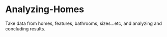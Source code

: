 # Analyzing-Homes
Take data from homes, features, bathrooms, sizes...etc, and analyzing and concluding results.
